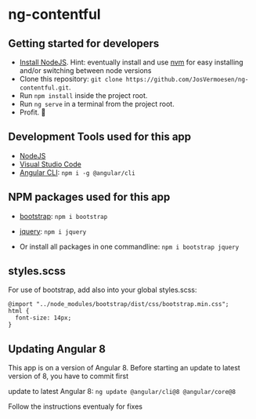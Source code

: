 # ng-contentful

## Getting started for developers

- [Install NodeJS](https://nodejs.org/). Hint: eventually install and use [nvm](https://medium.com/@Joachim8675309/installing-node-js-with-nvm-4dc469c977d9) for easy installing and/or switching between node versions
- Clone this repository: `git clone https://github.com/JosVermoesen/ng-contentful.git`.
- Run `npm install` inside the project root.
- Run `ng serve` in a terminal from the project root.
- Profit. :tada:

## Development Tools used for this app

- [NodeJS](https://nodejs.org/)
- [Visual Studio Code](https://code.visualstudio.com/)
- [Angular CLI](https://www.npmjs.com/package/@angular/cli): `npm i -g @angular/cli`

## NPM packages used for this app

- [bootstrap](https://www.npmjs.com/package/bootstrap): `npm i bootstrap`
- [jquery](https://www.npmjs.com/package/jquery): `npm i jquery`

- Or install all packages in one commandline: `npm i bootstrap jquery`

## styles.scss

For use of bootstrap, add also into your global styles.scss:

```
@import "../node_modules/bootstrap/dist/css/bootstrap.min.css";
html {
  font-size: 14px;
}
```

## Updating Angular 8

This app is on a version of Angular 8.
Before starting an update to latest version of 8, you have to commit first

update to latest Angular 8:
`ng update @angular/cli@8 @angular/core@8`

Follow the instructions eventualy for fixes
